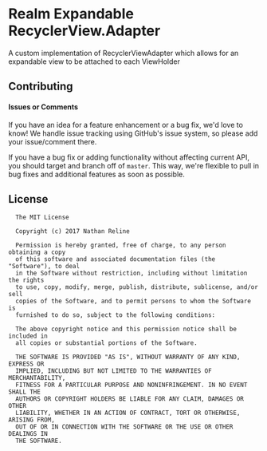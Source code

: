 # Realm Expandable RecyclerView.Adapter

A custom implementation of RecyclerViewAdapter which allows for an expandable view to be attached to each ViewHolder

## Contributing

#### Issues or Comments

If you have an idea for a feature enhancement or a bug fix, we'd love to know! We handle issue tracking using GitHub's issue system, so please add your issue/comment there.

If you have a bug fix or adding functionality without affecting current API, you should target and branch off of `master`. This way, we're flexible to pull in bug fixes and additional features as soon as possible.

## License

      The MIT License
      
      Copyright (c) 2017 Nathan Reline
      
      Permission is hereby granted, free of charge, to any person obtaining a copy
      of this software and associated documentation files (the "Software"), to deal
      in the Software without restriction, including without limitation the rights
      to use, copy, modify, merge, publish, distribute, sublicense, and/or sell
      copies of the Software, and to permit persons to whom the Software is
      furnished to do so, subject to the following conditions:
      
      The above copyright notice and this permission notice shall be included in
      all copies or substantial portions of the Software.
      
      THE SOFTWARE IS PROVIDED "AS IS", WITHOUT WARRANTY OF ANY KIND, EXPRESS OR
      IMPLIED, INCLUDING BUT NOT LIMITED TO THE WARRANTIES OF MERCHANTABILITY,
      FITNESS FOR A PARTICULAR PURPOSE AND NONINFRINGEMENT. IN NO EVENT SHALL THE
      AUTHORS OR COPYRIGHT HOLDERS BE LIABLE FOR ANY CLAIM, DAMAGES OR OTHER
      LIABILITY, WHETHER IN AN ACTION OF CONTRACT, TORT OR OTHERWISE, ARISING FROM,
      OUT OF OR IN CONNECTION WITH THE SOFTWARE OR THE USE OR OTHER DEALINGS IN
      THE SOFTWARE.

